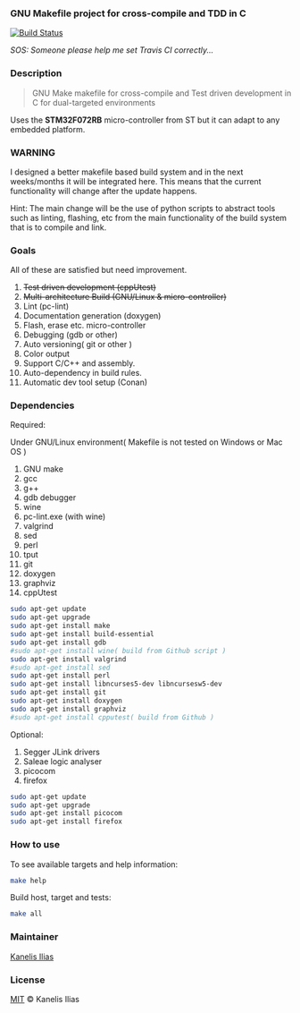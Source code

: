 ### GNU Makefile project for cross-compile and TDD in C

[![Build Status](https://travis-ci.org/TediCreations/GNUMakefile4TDD.svg?branch=dev)](https://travis-ci.org/TediCreations/GNUMakefile4TDD)

*SOS: Someone please help me set Travis CI correctly...*

### Description

> GNU Make makefile for cross-compile and Test driven development in C for
> dual-targeted environments

Uses the **STM32F072RB** micro-controller from ST but it can adapt to any
embedded platform.

### WARNING

I designed a better makefile based build system and in the next weeks/months it will be integrated here.
This means that the current functionality will change after the update happens.

Hint: The main change will be the use of python scripts to abstract tools such as linting, flashing, etc from the main functionality of the build system that is to compile and link.

### Goals

All of these are satisfied but need improvement.

1. ~~Test driven development (cppUtest)~~
2. ~~Multi-architecture Build (GNU/Linux & micro-controller)~~
3. Lint (pc-lint)
4. Documentation generation (doxygen)
5. Flash, erase etc. micro-controller
6. Debugging (gdb or other)
7. Auto versioning( git or other )
8. Color output
9. Support C/C++ and assembly.
10. Auto-dependency in build rules.
11. Automatic dev tool setup (Conan)

### Dependencies

Required:

Under GNU/Linux environment( Makefile is not tested on Windows or Mac OS )

1. GNU make
2. gcc
3. g++
4. gdb debugger
5. wine
6. pc-lint.exe (with wine)
7. valgrind
8. sed
9. perl
10. tput
11. git
12. doxygen
13. graphviz
14. cppUtest

```sh
sudo apt-get update
sudo apt-get upgrade
sudo apt-get install make
sudo apt-get install build-essential
sudo apt-get install gdb
#sudo apt-get install wine( build from Github script )
sudo apt-get install valgrind
#sudo apt-get install sed
sudo apt-get install perl
sudo apt-get install libncurses5-dev libncursesw5-dev
sudo apt-get install git
sudo apt-get install doxygen
sudo apt-get install graphviz
#sudo apt-get install cpputest( build from Github )
```

Optional:

1. Segger JLink drivers
2. Saleae logic analyser
3. picocom
4. firefox

```sh
sudo apt-get update
sudo apt-get upgrade
sudo apt-get install picocom
sudo apt-get install firefox
```

### How to use

To see available targets and help information:

```sh
make help
```

Build host, target and tests:

```sh
make all
```

### Maintainer

[Kanelis Ilias](mailto:hkanelhs@yahoo.gr)

### License

[MIT](LICENSE) © Kanelis Ilias
